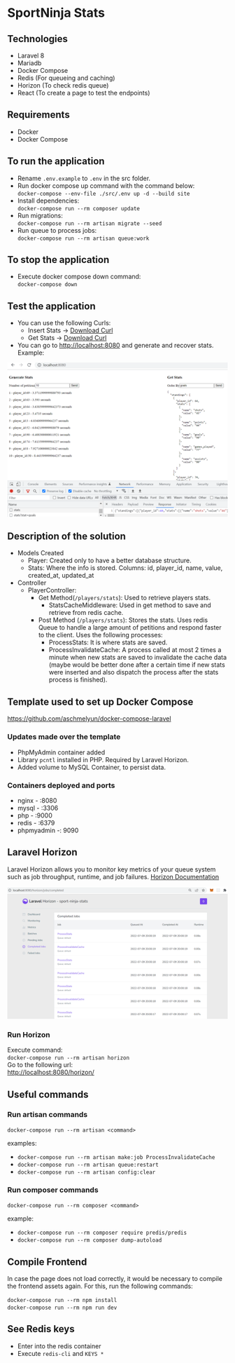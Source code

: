 # SportNinja Stats
## Technologies
- Laravel 8
- Mariadb
- Docker Compose 
- Redis (For queueing and caching)
- Horizon (To check redis queue)
- React (To create a page to test the endpoints)

## Requirements
- Docker
- Docker Compose

## To run the application
- Rename ```.env.example``` to ```.env``` in the src folder.
- Run docker compose up command with the command below:  
    ```docker-compose --env-file ./src/.env up -d --build site```
- Install dependencies:    
    ```docker-compose run --rm composer update```    
- Run migrations:    
    ```docker-compose run --rm artisan migrate --seed```
- Run queue to process jobs:    
    ```docker-compose run --rm artisan queue:work``` 
    
## To stop the application
- Execute docker compose down command:  
    ```docker-compose down```
    
## Test the application
- You can use the following Curls:
  - Insert Stats ->  [Download Curl](./.readme-resources/curl-insert-stats.txt)
  - Get Stats ->  [Download Curl](./.readme-resources/curl-get-stats.txt)
- You can go to <http://localhost:8080> and generate and recover stats. Example: 

![Example Frontend](.readme-resources/example-frontend.png)

## Description of the solution
- Models Created
  - Player: Created only to have a better database structure.
  - Stats:  Where the info is stored. Columns: id, player_id, name, value, created_at, updated_at
- Controller
  - PlayerController:
    - Get Method(`/players/stats`): Used to retrieve players stats.
      - StatsCacheMiddleware: Used in get method to save and retrieve from redis cache.
    - Post Method (`/players/stats`): Stores the stats. Uses redis Queue to handle a large amount of petitions and respond faster to the client. Uses the following processes:
      - ProcessStats: It is where stats are saved.
      - ProcessInvalidateCache: A process called at most 2 times a minute when new stats are saved to invalidate the cache data (maybe would be better done after a certain time if new stats were inserted and also dispatch the process after the stats process is finished).
      
## Template used to set up Docker Compose

 <https://github.com/aschmelyun/docker-compose-laravel>

### Updates made over the template
- PhpMyAdmin container added
- Library ```pcntl``` installed in PHP. Required by Laravel Horizon.
- Added volume to MySQL Container, to persist data.

### Containers deployed and ports
- nginx - :8080
- mysql - :3306
- php - :9000
- redis - :6379
- phpmyadmin -: 9090

## Laravel Horizon 
Laravel Horizon allows you to monitor key metrics of your queue system such as job throughput, runtime, and job failures. [Horizon Documentation](https://laravel.com/docs/8.x/horizon)

![Horizon Completed Jobs Example](.readme-resources/horizon-completed-jobs.PNG)

### Run Horizon
Execute command:  
```docker-compose run --rm artisan horizon```  
Go to the following url:  
<http://localhost:8080/horizon/>

## Useful commands

### Run artisan commands

```docker-compose run --rm artisan <command>```   

examples:  

- ```docker-compose run --rm artisan make:job ProcessInvalidateCache```
- ```docker-compose run --rm artisan queue:restart```
- ```docker-compose run --rm artisan config:clear```

### Run composer commands
```docker-compose run --rm composer <command>```  

example:

- ```docker-compose run --rm composer require predis/predis```
- ```docker-compose run --rm composer dump-autoload```

## Compile Frontend

In case the page does not load correctly, it would be necessary to compile the frontend assets again. For this, run the following commands:

```docker-compose run --rm npm install```  
```docker-compose run --rm npm run dev```

## See Redis keys
- Enter into the redis container
- Execute ```redis-cli``` and ```KEYS *```
